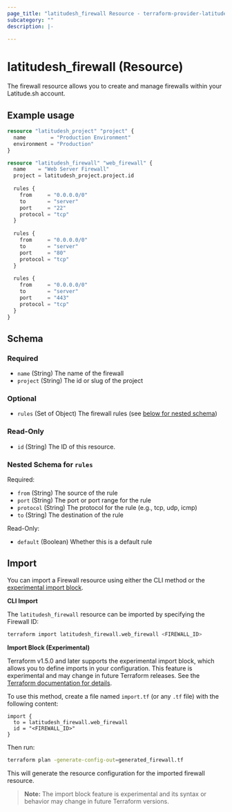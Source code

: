 ```yaml
---
page_title: "latitudesh_firewall Resource - terraform-provider-latitudesh"
subcategory: ""
description: |-
  
---
```


# latitudesh_firewall (Resource)

The firewall resource allows you to create and manage firewalls within your Latitude.sh account.

## Example usage

```terraform
resource "latitudesh_project" "project" {
  name        = "Production Environment"
  environment = "Production"
}

resource "latitudesh_firewall" "web_firewall" {
  name    = "Web Server Firewall"
  project = latitudesh_project.project.id
  
  rules {
    from     = "0.0.0.0/0"
    to       = "server"
    port     = "22"
    protocol = "tcp"
  }
  
  rules {
    from     = "0.0.0.0/0"
    to       = "server"
    port     = "80"
    protocol = "tcp"
  }
  
  rules {
    from     = "0.0.0.0/0"
    to       = "server"
    port     = "443"
    protocol = "tcp"
  }
}
```

<!-- schema generated by tfplugindocs -->
## Schema

### Required

- `name` (String) The name of the firewall
- `project` (String) The id or slug of the project

### Optional

- `rules` (Set of Object) The firewall rules (see [below for nested schema](#nestedatt--rules))

### Read-Only

- `id` (String) The ID of this resource.

<a id="nestedatt--rules"></a>
### Nested Schema for `rules`

Required:

- `from` (String) The source of the rule
- `port` (String) The port or port range for the rule
- `protocol` (String) The protocol for the rule (e.g., tcp, udp, icmp)
- `to` (String) The destination of the rule

Read-Only:

- `default` (Boolean) Whether this is a default rule

## Import

You can import a Firewall resource using either the CLI method or the [experimental import block](https://developer.hashicorp.com/terraform/language/import).

**CLI Import**

The `latitudesh_firewall` resource can be imported by specifying the Firewall ID:

```sh
terraform import latitudesh_firewall.web_firewall <FIREWALL_ID>
```

**Import Block (Experimental)**

Terraform v1.5.0 and later supports the experimental import block, which allows you to define imports in your configuration. This feature is experimental and may change in future Terraform releases. See the [Terraform documentation for details](https://developer.hashicorp.com/terraform/language/import).

To use this method, create a file named `import.tf` (or any `.tf` file) with the following content:

```hcl
import {
  to = latitudesh_firewall.web_firewall
  id = "<FIREWALL_ID>"
}
```

Then run:

```sh
terraform plan -generate-config-out=generated_firewall.tf
```

This will generate the resource configuration for the imported firewall resource.

> **Note:** The import block feature is experimental and its syntax or behavior may change in future Terraform versions.